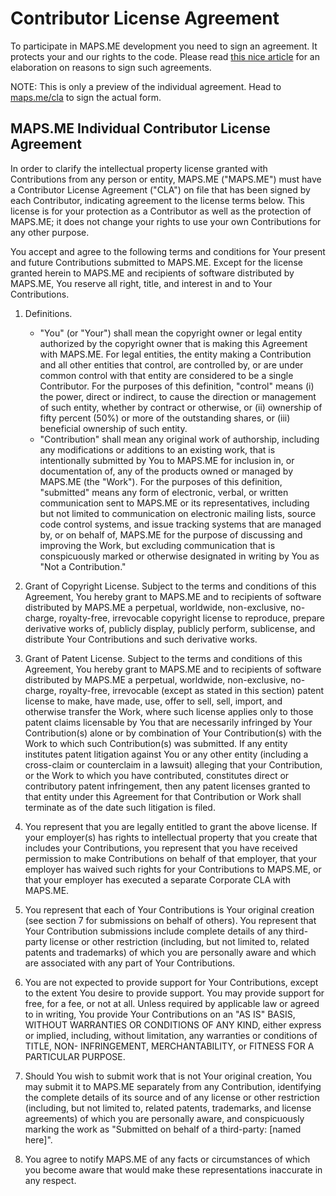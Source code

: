 # Contributor License Agreement

To participate in MAPS.ME development you need to sign an agreement.
It protects your and our rights to the code. Please read
[this nice article](http://infrequently.org/2008/06/why-do-i-need-to-sign-this/)
for an elaboration on reasons to sign such agreements.

NOTE: This is only a preview of the individual agreement.
Head to [maps.me/cla](http://maps.me/cla) to sign the actual form.

## MAPS.ME Individual Contributor License Agreement

In order to clarify the intellectual property license granted with Contributions from any person
or entity, MAPS.ME ("MAPS.ME") must have a Contributor License Agreement ("CLA") on file that has
been signed by each Contributor, indicating agreement to the license terms below. This license is
for your protection as a Contributor as well as the protection of MAPS.ME; it does not change your
rights to use your own Contributions for any other purpose.

You accept and agree to the following terms and conditions for Your present and future Contributions
submitted to MAPS.ME. Except for the license granted herein to MAPS.ME and recipients of software
distributed by MAPS.ME, You reserve all right, title, and interest in and to Your Contributions.

1. Definitions.
    * "You" (or "Your") shall mean the copyright owner or legal entity authorized by the copyright
owner that is making this Agreement with MAPS.ME. For legal entities, the entity making a Contribution
and all other entities that control, are controlled by, or are under common control with that
entity are considered to be a single Contributor. For the purposes of this definition, "control"
means (i) the power, direct or indirect, to cause the direction or management of such entity,
whether by contract or otherwise, or (ii) ownership of fifty percent (50%) or more of the outstanding
shares, or (iii) beneficial ownership of such entity.
    * "Contribution" shall mean any original work of authorship, including any modifications or
additions to an existing work, that is intentionally submitted by You to MAPS.ME for inclusion in,
or documentation of, any of the products owned or managed by MAPS.ME (the "Work"). For the purposes
of this definition, "submitted" means any form of electronic, verbal, or written communication sent
to MAPS.ME or its representatives, including but not limited to communication on electronic mailing
lists, source code control systems, and issue tracking systems that are managed by, or on behalf of,
MAPS.ME for the purpose of discussing and improving the Work, but excluding communication that is
conspicuously marked or otherwise designated in writing by You as "Not a Contribution."

2. Grant of Copyright License. Subject to the terms and conditions of this Agreement, You hereby grant
to MAPS.ME and to recipients of software distributed by MAPS.ME a perpetual, worldwide, non-exclusive,
no-charge, royalty-free, irrevocable copyright license to reproduce, prepare derivative works of,
publicly display, publicly perform, sublicense, and distribute Your Contributions and such derivative works.

3. Grant of Patent License. Subject to the terms and conditions of this Agreement, You hereby grant
to MAPS.ME and to recipients of software distributed by MAPS.ME a perpetual, worldwide, non-exclusive,
no-charge, royalty-free, irrevocable (except as stated in this section) patent license to make,
have made, use, offer to sell, sell, import, and otherwise transfer the Work, where such license
applies only to those patent claims licensable by You that are necessarily infringed by Your
Contribution(s) alone or by combination of Your Contribution(s) with the Work to which such
Contribution(s) was submitted. If any entity institutes patent litigation against You or any other
entity (including a cross-claim or counterclaim in a lawsuit) alleging that your Contribution, or
the Work to which you have contributed, constitutes direct or contributory patent infringement,
then any patent licenses granted to that entity under this Agreement for that Contribution or Work
shall terminate as of the date such litigation is filed.

4. You represent that you are legally entitled to grant the above license. If your employer(s) has
rights to intellectual property that you create that includes your Contributions, you represent that
you have received permission to make Contributions on behalf of that employer, that your employer
has waived such rights for your Contributions to MAPS.ME, or that your employer has executed
a separate Corporate CLA with MAPS.ME.

5. You represent that each of Your Contributions is Your original creation (see section 7 for
submissions on behalf of others). You represent that Your Contribution submissions include complete
details of any third-party license or other restriction (including, but not limited to, related patents
and trademarks) of which you are personally aware and which are associated with any part of Your
Contributions.

6. You are not expected to provide support for Your Contributions, except to the extent You desire
to provide support. You may provide support for free, for a fee, or not at all. Unless required
by applicable law or agreed to in writing, You provide Your Contributions on an "AS IS" BASIS, WITHOUT
WARRANTIES OR CONDITIONS OF ANY KIND, either express or implied, including, without limitation,
any warranties or conditions of TITLE, NON- INFRINGEMENT, MERCHANTABILITY, or FITNESS FOR A PARTICULAR
PURPOSE.

7. Should You wish to submit work that is not Your original creation, You may submit it to MAPS.ME
separately from any Contribution, identifying the complete details of its source and of any license
or other restriction (including, but not limited to, related patents, trademarks, and license agreements)
of which you are personally aware, and conspicuously marking the work as "Submitted on behalf of
a third-party: [named here]".

8. You agree to notify MAPS.ME of any facts or circumstances of which you become aware that would
make these representations inaccurate in any respect.

